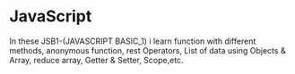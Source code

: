 # JavaScript

In these JSB1-(JAVASCRIPT BASIC_1) i learn function with different methods, anonymous function, rest Operators, List of data using Objects & Array, reduce array, Getter & Setter, Scope,etc.

